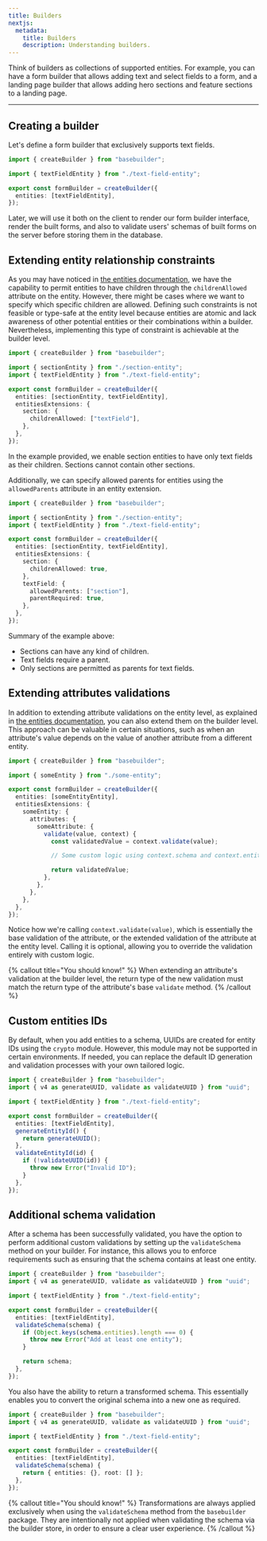```yaml
---
title: Builders
nextjs:
  metadata:
    title: Builders
    description: Understanding builders.
---
```


Think of builders as collections of supported entities. For example, you can have a form builder that allows adding text and select fields to a form, and a landing page builder that allows adding hero sections and feature sections to a landing page.

---

## Creating a builder

Let's define a form builder that exclusively supports text fields.

```typescript
import { createBuilder } from "basebuilder";

import { textFieldEntity } from "./text-field-entity";

export const formBuilder = createBuilder({
  entities: [textFieldEntity],
});
```

Later, we will use it both on the client to render our form builder interface, render the built forms, and also to validate users' schemas of built forms on the server before storing them in the database.

## Extending entity relationship constraints

As you may have noticed in [the entities documentation](/docs/entities#relationships-constraints), we have the capability to permit entities to have children through the `childrenAllowed` attribute on the entity. However, there might be cases where we want to specify which specific children are allowed. Defining such constraints is not feasible or type-safe at the entity level because entities are atomic and lack awareness of other potential entities or their combinations within a builder. Nevertheless, implementing this type of constraint is achievable at the builder level.

```typescript
import { createBuilder } from "basebuilder";

import { sectionEntity } from "./section-entity";
import { textFieldEntity } from "./text-field-entity";

export const formBuilder = createBuilder({
  entities: [sectionEntity, textFieldEntity],
  entitiesExtensions: {
    section: {
      childrenAllowed: ["textField"],
    },
  },
});
```

In the example provided, we enable section entities to have only text fields as their children. Sections cannot contain other sections.

Additionally, we can specify allowed parents for entities using the `allowedParents` attribute in an entity extension.

```typescript
import { createBuilder } from "basebuilder";

import { sectionEntity } from "./section-entity";
import { textFieldEntity } from "./text-field-entity";

export const formBuilder = createBuilder({
  entities: [sectionEntity, textFieldEntity],
  entitiesExtensions: {
    section: {
      childrenAllowed: true,
    },
    textField: {
      allowedParents: ["section"],
      parentRequired: true,
    },
  },
});
```

Summary of the example above:

- Sections can have any kind of children.
- Text fields require a parent.
- Only sections are permitted as parents for text fields.

## Extending attributes validations

In addition to extending attribute validations on the entity level, as explained in [the entities documentation](/docs/entities#extending-attributes-validations), you can also extend them on the builder level. This approach can be valuable in certain situations, such as when an attribute's value depends on the value of another attribute from a different entity.

```typescript
import { createBuilder } from "basebuilder";

import { someEntity } from "./some-entity";

export const formBuilder = createBuilder({
  entities: [someEntityEntity],
  entitiesExtensions: {
    someEntity: {
      attributes: {
        someAttribute: {
          validate(value, context) {
            const validatedValue = context.validate(value);

            // Some custom logic using context.schema and context.entity

            return validatedValue;
          },
        },
      },
    },
  },
});
```

Notice how we're calling `context.validate(value)`, which is essentially the base validation of the attribute, or the extended validation of the attribute at the entity level. Calling it is optional, allowing you to override the validation entirely with custom logic.

{% callout title="You should know!" %}
When extending an attribute's validation at the builder level, the return type of the new validation must match the return type of the attribute's base `validate` method.
{% /callout %}

## Custom entities IDs

By default, when you add entities to a schema, UUIDs are created for entity IDs using the `crypto` module. However, this module may not be supported in certain environments. If needed, you can replace the default ID generation and validation processes with your own tailored logic.

```typescript
import { createBuilder } from "basebuilder";
import { v4 as generateUUID, validate as validateUUID } from "uuid";

import { textFieldEntity } from "./text-field-entity";

export const formBuilder = createBuilder({
  entities: [textFieldEntity],
  generateEntityId() {
    return generateUUID();
  },
  validateEntityId(id) {
    if (!validateUUID(id)) {
      throw new Error("Invalid ID");
    }
  },
});
```

## Additional schema validation

After a schema has been successfully validated, you have the option to perform additional custom validations by setting up the `validateSchema` method on your builder. For instance, this allows you to enforce requirements such as ensuring that the schema contains at least one entity.

```typescript
import { createBuilder } from "basebuilder";
import { v4 as generateUUID, validate as validateUUID } from "uuid";

import { textFieldEntity } from "./text-field-entity";

export const formBuilder = createBuilder({
  entities: [textFieldEntity],
  validateSchema(schema) {
    if (Object.keys(schema.entities).length === 0) {
      throw new Error("Add at least one entity");
    }

    return schema;
  },
});
```

You also have the ability to return a transformed schema. This essentially enables you to convert the original schema into a new one as required.

```typescript
import { createBuilder } from "basebuilder";
import { v4 as generateUUID, validate as validateUUID } from "uuid";

import { textFieldEntity } from "./text-field-entity";

export const formBuilder = createBuilder({
  entities: [textFieldEntity],
  validateSchema(schema) {
    return { entities: {}, root: [] };
  },
});
```

{% callout title="You should know!" %}
Transformations are always applied exclusively when using the `validateSchema` method from the `basebuilder` package. They are intentionally not applied when validating the schema via the builder store, in order to ensure a clear user experience.
{% /callout %}
